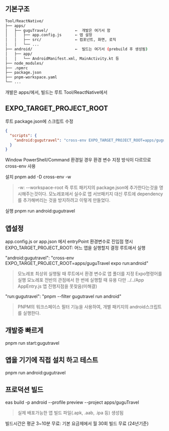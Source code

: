 ## 기본구조
```bash
Tool/ReactNative/
├── apps/
│   ├── guguTravel/            ←  개발은 여기서 함
│   │   ├── app.config.js      ← 앱 설정
│   │   ├── src/               ← 컴포넌트, 화면, 로직
│   │   └── ...
├── android/                   ←  빌드는 여기서 (prebuild 후 생성됨)
│   ├── app/
│   │   └── AndroidManifest.xml, MainActivity.kt 등
├── node_modules/
├── .npmrc
├── package.json
├── pnpm-workspace.yaml
└── ...

```

개발은 apps/에서, 빌드는 루트 Tool/ReactNative에서

## EXPO_TARGET_PROJECT_ROOT
루트 package.json에 스크립트 수정
```json
{
  "scripts": {
    "android:gugutravel": "cross-env EXPO_TARGET_PROJECT_ROOT=apps/guguTravel expo run:android"
  }
}

```

Window PowerShell/Command 환경일 경우
환경 변수 지정 방식이 다르므로 cross-env 사용

설치
pnpm add -D cross-env -w
> -w: --workspace-root 즉 루트 패키지의 package.json에 추가한다는것을 명시해주는것이다. 모노레포에서 실수로 앱 서브패키지 대신 루트에 dependency를 추가해버리는 것을 방지하려고 이렇게 만들었다.

실행
pnpm run android:gugutravel

## 앱설정
app.config.js or app.json 에서 entryPoint 환경변수로 진입점 명시
EXPO_TARGET_PROJECT_ROOT: 어느 앱을 실행할지 결정
루트애서 실행

"android:gugutravel": "cross-env EXPO_TARGET_PROJECT_ROOT=apps/guguTravel expo run:android"
> 모노레포 최상위 실행될 때 루트에서 환경 변수로 앱 폴더를 지정 Expo명령어를 실행 
> 모노레포 전반의 관점에서 한 번에 실행할 때 유용
> 다만 ../../App AppEntry.js 앱 진행지점을 못찾음(미해결)

"run:gugutravel": "pnpm --filter gugutravel run android"
> PNPM의 워크스페이스 필터 기능을 사용하여, 개별 패키지의 android스크립트를 실행한다.
## 개발중 빠르게
pnpm run start:gugutravel

## 앱을 기기에 직접 설치 하고 테스트
pnpm run android:gugutravel

## 프로덕션 빌드
eas build -p android --profile preview --project apps/guguTravel
> 실제 배포가능한 앱 빌드 파일(.apk, .aab, .ipa 등) 생성됨

빌드시간은 평균 3~10분
무료: 기본 요금제에서 월 30회 빌드 무료 (24년기준)